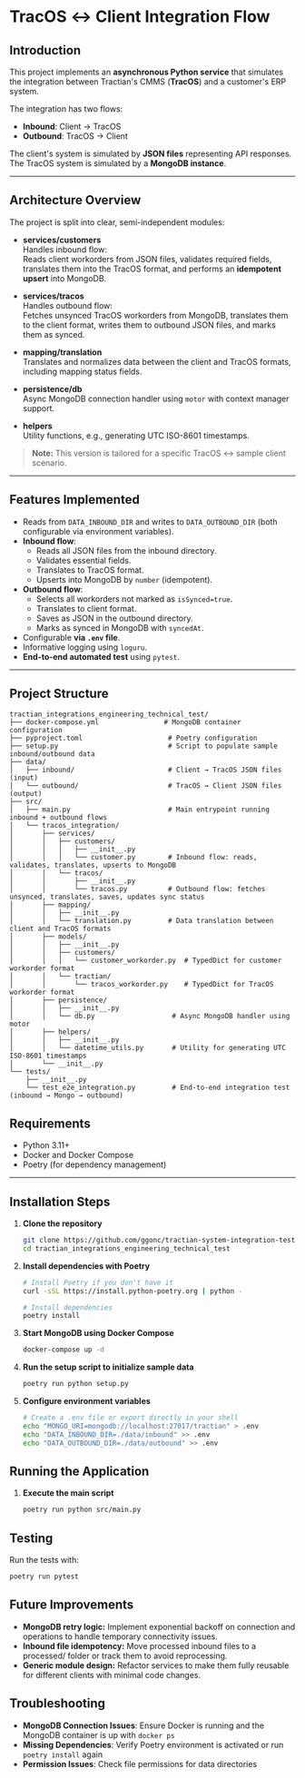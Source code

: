 # TracOS ↔ Client Integration Flow

## Introduction
This project implements an **asynchronous Python service** that simulates the integration between Tractian's CMMS (**TracOS**) and a customer's ERP system.

The integration has two flows:
- **Inbound**: Client → TracOS
- **Outbound**: TracOS → Client

The client's system is simulated by **JSON files** representing API responses.  
The TracOS system is simulated by a **MongoDB instance**.

---

## Architecture Overview
The project is split into clear, semi-independent modules:

- **services/customers**  
  Handles inbound flow:  
  Reads client workorders from JSON files, validates required fields, translates them into the TracOS format, and performs an **idempotent upsert** into MongoDB.
  
- **services/tracos**  
  Handles outbound flow:  
  Fetches unsynced TracOS workorders from MongoDB, translates them to the client format, writes them to outbound JSON files, and marks them as synced.
  
- **mapping/translation**  
  Translates and normalizes data between the client and TracOS formats, including mapping status fields.
  
- **persistence/db**  
  Async MongoDB connection handler using `motor` with context manager support.
  
- **helpers**  
  Utility functions, e.g., generating UTC ISO-8601 timestamps.

> **Note:** This version is tailored for a specific TracOS ↔ sample client scenario.  
---

## Features Implemented
- Reads from `DATA_INBOUND_DIR` and writes to `DATA_OUTBOUND_DIR` (both configurable via environment variables).
- **Inbound flow**:
  - Reads all JSON files from the inbound directory.
  - Validates essential fields.
  - Translates to TracOS format.
  - Upserts into MongoDB by `number` (idempotent).
- **Outbound flow**:
  - Selects all workorders not marked as `isSynced=true`.
  - Translates to client format.
  - Saves as JSON in the outbound directory.
  - Marks as synced in MongoDB with `syncedAt`.
- Configurable **via `.env` file**.
- Informative logging using `loguru`.
- **End-to-end automated test** using `pytest`.

---
## Project Structure
```
tractian_integrations_engineering_technical_test/
├── docker-compose.yml                # MongoDB container configuration
├── pyproject.toml                     # Poetry configuration
├── setup.py                           # Script to populate sample inbound/outbound data
├── data/
│   ├── inbound/                       # Client → TracOS JSON files (input)
│   └── outbound/                      # TracOS → Client JSON files (output)
├── src/
│   ├── main.py                        # Main entrypoint running inbound + outbound flows
│   └── tracos_integration/
│       ├── services/
│       │   ├── customers/
│       │   │   ├── __init__.py
│       │   │   └── customer.py        # Inbound flow: reads, validates, translates, upserts to MongoDB
│       │   └── tracos/
│       │       ├── __init__.py
│       │       └── tracos.py          # Outbound flow: fetches unsynced, translates, saves, updates sync status
│       ├── mapping/
│       │   ├── __init__.py
│       │   └── translation.py         # Data translation between client and TracOS formats
│       ├── models/
│       │   ├── __init__.py
│       │   ├── customers/
│       │   │   └── customer_workorder.py  # TypedDict for customer workorder format
│       │   └── tractian/
│       │       └── tracos_workorder.py    # TypedDict for TracOS workorder format
│       ├── persistence/
│       │   ├── __init__.py
│       │   └── db.py                   # Async MongoDB handler using motor
│       ├── helpers/
│       │   ├── __init__.py
│       │   └── datetime_utils.py       # Utility for generating UTC ISO-8601 timestamps
│       └── __init__.py
└── tests/
    ├── __init__.py
    └── test_e2e_integration.py         # End-to-end integration test (inbound → Mongo → outbound)
```

## Requirements
- Python 3.11+
- Docker and Docker Compose
- Poetry (for dependency management)

---

## Installation Steps
1. **Clone the repository**
   ```bash
   git clone https://github.com/ggonc/tractian-system-integration-test
   cd tractian_integrations_engineering_technical_test
   ```

2. **Install dependencies with Poetry**
   ```bash
   # Install Poetry if you don't have it
   curl -sSL https://install.python-poetry.org | python -
   
   # Install dependencies
   poetry install
   ```

3. **Start MongoDB using Docker Compose**
   ```bash
   docker-compose up -d
   ```

4. **Run the setup script to initialize sample data**
   ```bash
   poetry run python setup.py
   ```

5. **Configure environment variables**
   ```bash
   # Create a .env file or export directly in your shell
   echo "MONGO_URI=mongodb://localhost:27017/tractian" > .env
   echo "DATA_INBOUND_DIR=./data/inbound" >> .env
   echo "DATA_OUTBOUND_DIR=./data/outbound" >> .env
   ```

## Running the Application

1. **Execute the main script**
   ```bash
   poetry run python src/main.py
   ```

## Testing

Run the tests with:
```bash
poetry run pytest
```

## Future Improvements
- **MongoDB retry logic:** Implement exponential backoff on connection and operations to handle temporary connectivity issues.
- **Inbound file idempotency:** Move processed inbound files to a processed/ folder or track them to avoid reprocessing.
- **Generic module design:** Refactor services to make them fully reusable for different clients with minimal code changes.

## Troubleshooting

- **MongoDB Connection Issues**: Ensure Docker is running and the MongoDB container is up with `docker ps`
- **Missing Dependencies**: Verify Poetry environment is activated or run `poetry install` again
- **Permission Issues**: Check file permissions for data directories
